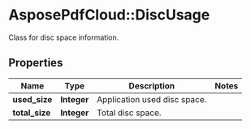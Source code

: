 ﻿# AsposePdfCloud::DiscUsage
Class for disc space information.

## Properties
Name | Type | Description | Notes
------------ | ------------- | ------------- | -------------
**used_size** | **Integer** | Application used disc space. | 
**total_size** | **Integer** | Total disc space. | 


